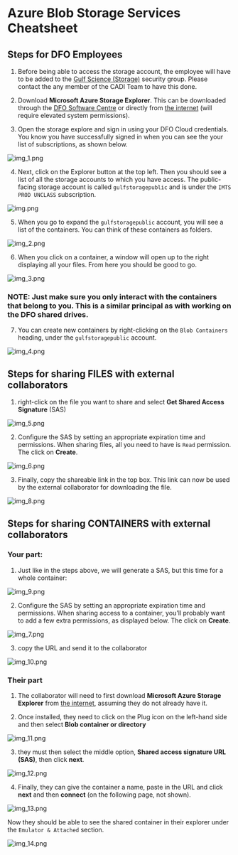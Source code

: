 # Azure Blob Storage Services Cheatsheet


## Steps for DFO Employees

1. Before being able to access the storage account, the employee will have to be added to the [Gulf Science (Storage)](https://portal.azure.com/#view/Microsoft_AAD_IAM/GroupDetailsMenuBlade/~/Overview/groupId/1d0d3d2f-c487-4d16-b38e-15ce44918959/menuId/) security group. Please contact the any member of the CADI Team to have this done.

2. Download **Microsoft Azure Storage Explorer**. This can be downloaded through the [DFO Software Centre](softwarecenter:SoftwareID=ScopeId_A90E3BBE-DB35-4A92-A44E-15F8C7C595B3/Application_61c85969-b0b5-4e54-8eb1-26a88035a8ca) or directly from [the internet](https://azure.microsoft.com/en-us/products/storage/storage-explorer/) (will require elevated system permissions).

3. Open the storage explore and sign in using your DFO Cloud credentials. You know you have successfully signed in when you can see the your list of subscriptions, as shown below.

![img_1.png](img_1.png) 

4. Next, click on the Explorer button at the top left. Then you should see a list of all the storage accounts to which you have access. The public-facing storage account is called `gulfstoragepublic` and is under the `IMTS PROD UNCLASS` subscription.

![img.png](img.png)

5. When you go to expand the `gulfstoragepublic` account, you will see a list of the containers. You can think of these containers as folders.

![img_2.png](img_2.png)

6. When you click on a container, a window will open up to the right displaying all your files. From here you should be good to go.

![img_3.png](img_3.png)

### **NOTE:** Just make sure you only interact with the containers that belong to you.  This is a similar principal as with working on the DFO shared drives. 


7. You can create new containers by right-clicking on the `Blob Containers` heading, under the `gulfstoragepublic` account.

![img_4.png](img_4.png)



## Steps for sharing FILES with external collaborators

1. right-click on the file you want to share and select **Get Shared Access Signature** (SAS) 

![img_5.png](img_5.png)

2. Configure the SAS by setting an appropriate expiration time and permissions. When sharing files, all you need to have is `Read` permission. The click on **Create**. 

![img_6.png](img_6.png)

3. Finally, copy the shareable link in the top box. This link can now be used by the external collaborator for downloading the file.

![img_8.png](img_8.png)


## Steps for sharing CONTAINERS with external collaborators

### Your part:

1. Just like in the steps above, we will generate a SAS, but this time for a whole container:

![img_9.png](img_9.png)


2. Configure the SAS by setting an appropriate expiration time and permissions. When sharing access to a container, you'll probably want to add a few extra permissions, as displayed below. The click on **Create**. 

![img_7.png](img_7.png)

3. copy the URL and send it to the collaborator

![img_10.png](img_10.png)

### Their part


1. The collaborator will need to first download **Microsoft Azure Storage Explorer** from [the internet](https://azure.microsoft.com/en-us/products/storage/storage-explorer/), assuming they do not already have it. 

2. Once installed, they need to click on the Plug icon on the left-hand side and then select **Blob container or directory**

![img_11.png](img_11.png)

3. they must then select the middle option, **Shared access signature URL (SAS)**, then click **next**.

![img_12.png](img_12.png)

4. Finally, they can give the container a name, paste in the URL and click **next** and then **connect** (on the following page, not shown).

![img_13.png](img_13.png)

Now they should be able to see the shared container in their explorer under the `Emulator & Attached` section.

![img_14.png](img_14.png)

